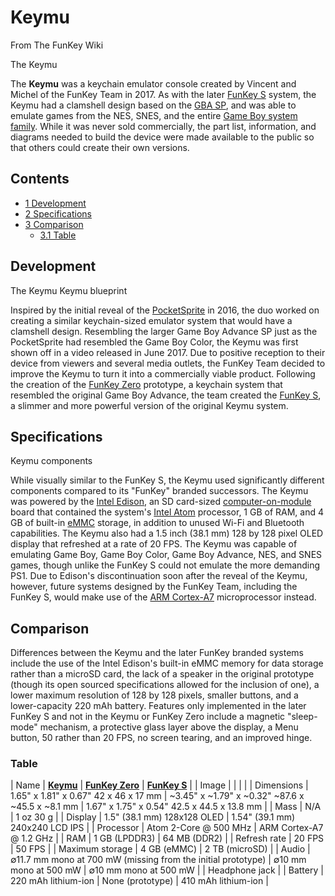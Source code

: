 # Keymu

From The FunKey Wiki



The Keymu

The **Keymu** was a keychain emulator console created by Vincent and Michel of the FunKey Team in 2017. As with the later [FunKey S](/wiki/FunKey_S "FunKey S") system, the Keymu had a clamshell design based on the [GBA SP](https://en.wikipedia.org/wiki/Game_Boy_Advance_SP "w:Game Boy Advance SP"), and was able to emulate games from the NES, SNES, and the entire [Game Boy system family](https://en.wikipedia.org/wiki/Game_Boy_family "w:Game Boy family"). While it was never sold commercially, the part list, information, and diagrams needed to build the device were made available to the public so that others could create their own versions.

## Contents

* [1 Development](#development)
* [2 Specifications](#specifications)
* [3 Comparison](#comparison)
  - [3.1 Table](#table)

## Development

The Keymu Keymu blueprint

Inspired by the initial reveal of the [PocketSprite](https://pocketsprite.com/) in 2016, the duo worked on creating a similar keychain-sized emulator system that would have a clamshell design. Resembling the larger Game Boy Advance SP just as the PocketSprite had resembled the Game Boy Color, the Keymu was first shown off in a video released in June 2017. Due to positive reception to their device from viewers and several media outlets, the FunKey Team decided to improve the Keymu to turn it into a commercially viable product. Following the creation of the [FunKey Zero](/wiki/FunKey_Zero "FunKey Zero") prototype, a keychain system that resembled the original Game Boy Advance, the team created the [FunKey S](/wiki/FunKey_S "FunKey S"), a slimmer and more powerful version of the original Keymu system.

## Specifications

Keymu components

While visually similar to the FunKey S, the Keymu used significantly different components compared to its "FunKey" branded successors. The Keymu was powered by the [Intel Edison](https://en.wikipedia.org/wiki/Intel_Edison "w:Intel Edison"), an SD card-sized [computer-on-module](https://en.wikipedia.org/wiki/computer-on-module "w:computer-on-module") board that contained the system's [Intel Atom](https://en.wikipedia.org/wiki/Intel_Atom "w:Intel Atom") processor, 1 GB of RAM, and 4 GB of built-in [eMMC](https://en.wikipedia.org/wiki/MultiMediaCard#eMMC "w:MultiMediaCard") storage, in addition to unused Wi-Fi and Bluetooth capabilities. The Keymu also had a 1.5 inch (38.1 mm) 128 by 128 pixel OLED display that refreshed at a rate of 20 FPS. The Keymu was capable of emulating Game Boy, Game Boy Color, Game Boy Advance, NES, and SNES games, though unlike the FunKey S could not emulate the more demanding PS1. Due to Edison's discontinuation soon after the reveal of the Keymu, however, future systems designed by the FunKey Team, including the FunKey S, would make use of the [ARM Cortex-A7](https://en.wikipedia.org/wiki/ARM_Cortex-A7 "w:ARM Cortex-A7") microprocessor instead.

## Comparison

Differences between the Keymu and the later FunKey branded systems include the use of the Intel Edison's built-in eMMC memory for data storage rather than a microSD card, the lack of a speaker in the original prototype (though its open sourced specifications allowed for the inclusion of one), a lower maximum resolution of 128 by 128 pixels, smaller buttons, and a lower-capacity 220 mAh battery. Features only implemented in the later FunKey S and not in the Keymu or FunKey Zero include a magnetic "sleep-mode" mechanism, a protective glass layer above the display, a Menu button, 50 rather than 20 FPS, no screen tearing, and an improved hinge.

### Table

| Name | <u>**Keymu**</u> | <u>**FunKey Zero**</u> | <u>**FunKey S**</u> |
| Image |  |  |  |
| Dimensions | 1.65" x 1.81" x 0.67" 42 x 46 x 17 mm | ~3.45" x ~1.79" x ~0.32" ~87.6 x ~45.5 x ~8.1 mm | 1.67" x 1.75" x 0.54" 42.5 x 44.5 x 13.8 mm |
| Mass | N/A | 1 oz 30 g |
| Display | 1.5" (38.1 mm) 128x128 OLED | 1.54" (39.1 mm) 240x240 LCD IPS |
| Processor | Atom 2-Core @ 500 MHz | ARM Cortex-A7 @ 1.2 GHz |
| RAM | 1 GB (LPDDR3) | 64 MB (DDR2) |
| Refresh rate | 20 FPS | 50 FPS |
| Maximum storage | 4 GB (eMMC) | 2 TB (microSD) |
| Audio |  ∅11.7 mm mono at 700 mW (missing from the initial prototype) |  ∅10 mm mono at 500 mW |  ∅10 mm mono at 500 mW |
| Headphone jack |
| Battery | 220 mAh lithium-ion | None (prototype) | 410 mAh lithium-ion |

<br>

